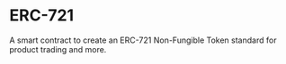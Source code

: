 # ERC-721

A smart contract to create an ERC-721 Non-Fungible Token standard for product trading and more.
